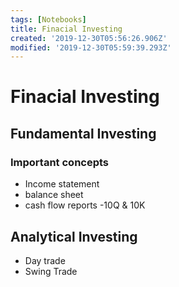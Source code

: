 ```yaml
---
tags: [Notebooks]
title: Finacial Investing
created: '2019-12-30T05:56:26.906Z'
modified: '2019-12-30T05:59:39.293Z'
---
```


# Finacial Investing


## Fundamental Investing

### Important concepts
- Income statement
- balance sheet
- cash flow reports
-10Q & 10K

## Analytical Investing
- Day trade
- Swing Trade

